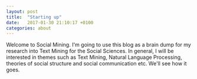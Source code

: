 ```yaml
---
layout: post
title:  "Starting up"
date:   2017-01-30 21:10:17 +0100
categories: about
---
```

Welcome to Social Mining. I'm going to use this blog as a brain dump for my research into Text Mining for the Social Sciences. In general, I will be interested in themes such as Text Mining, Natural Language Processing, theories of social structure and social communication etc. We'll see how it goes.
